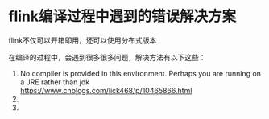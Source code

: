 # flink编译过程中遇到的错误解决方案

flink不仅可以开箱即用，还可以使用分布式版本

在编译的过程中，会遇到很多很多问题，解决方法有以下这些：

1. No compiler is provided in this environment. Perhaps you are running on a JRE rather than jdk
<br>https://www.cnblogs.com/lick468/p/10465866.html
2. 
5. 
